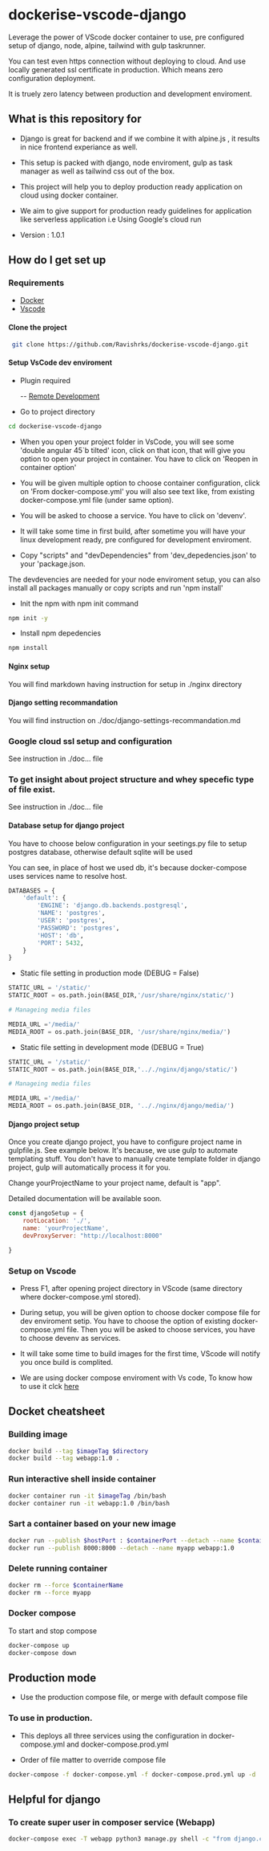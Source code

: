 # dockerise-vscode-django

Leverage the power of VScode docker container  to use, pre configured setup of django, node, alpine, tailwind with gulp taskrunner.

You can test even https connection without deploying to cloud. And use locally generated ssl certificate in production. Which means zero configuration deployment.

It is truely zero latency between production and development enviroment.

## What is this repository for

* Django is great for backend and if we combine it with alpine.js , it results in nice frontend experiance as well.

* This setup is packed with django, node enviroment, gulp as task manager as well as tailwind css out of the box.

* This project will help you to deploy production ready application on cloud using docker container.

* We aim to give support for production ready guidelines for application like serverless application i.e Using Google's cloud run

* Version : 1.0.1

## How do I get set up

### Requirements

* [Docker](https://www.docker.com/get-started)
* [Vscode](https://code.visualstudio.com)

#### Clone the project

```bash
 git clone https://github.com/Ravishrks/dockerise-vscode-django.git
```

#### Setup VsCode dev enviroment

* Plugin required
  
  -- [Remote Development](https://marketplace.visualstudio.com/items?itemName=ms-vscode-remote.vscode-remote-extensionpack)

* Go to project directory

```bash
cd dockerise-vscode-django
```

* When you open your project folder in VsCode, you will see some 'double angular 45`b tilted' icon, click on that icon, that will give you option to open your project in container. You have to click on 'Reopen in container option'

* You will be given multiple option to choose container configuration, click on 'From docker-compose.yml' you will also see text like, from existing docker-compose.yml file (under same option).

* You will be asked to choose a service. You have to click on 'devenv'.

* It will take some time in first build, after sometime you will have your linux development ready, pre configured for development enviroment.

* Copy "scripts" and "devDependencies" from 'dev_depedencies.json' to your 'package.json.

The devdevencies are needed for your node enviroment setup, you can also install all packages manually or copy scripts and run 'npm install'

* Init the npm with npm init command

```sh
npm init -y
```

* Install npm depedencies

```bash
npm install
```

#### Nginx setup

You will find markdown having instruction for setup in ./nginx directory

#### Django setting recommandation

You will find instruction on ./doc/django-settings-recommandation.md

### Google cloud ssl setup and configuration

See instruction in ./doc... file

### To get insight about project structure and whey specefic type of file exist.

See instruction in ./doc... file

#### Database setup for django project

You have to choose below configuration in your seetings.py file to setup postgres database, otherwise default sqlite will be used

You can see, in place of host we used db, it's because docker-compose uses services name to resolve host.

```python
DATABASES = {
    'default': {
        'ENGINE': 'django.db.backends.postgresql',
        'NAME': 'postgres',
        'USER': 'postgres',
        'PASSWORD': 'postgres',
        'HOST': 'db',
        'PORT': 5432,
    }
}
```

* Static file setting in production mode (DEBUG = False)

```python
STATIC_URL = '/static/'
STATIC_ROOT = os.path.join(BASE_DIR,'/usr/share/nginx/static/')

# Manageing media files

MEDIA_URL ='/media/'
MEDIA_ROOT = os.path.join(BASE_DIR, '/usr/share/nginx/media/')
```

* Static file setting in development mode (DEBUG = True)

```python
STATIC_URL = '/static/'
STATIC_ROOT = os.path.join(BASE_DIR,'.././nginx/django/static/')

# Manageing media files

MEDIA_URL ='/media/'
MEDIA_ROOT = os.path.join(BASE_DIR, '.././nginx/django/media/')
```


#### Django project setup

Once you create django project, you have to configure project name in gulpfile.js. See example below.
It's because, we use gulp to automate templating stuff. You don't have to manually create template folder in django project, gulp will automatically process it for you.

Change yourProjectName to your project name, default is "app".

Detailed documentation will be available soon.

```javascript
const djangoSetup = {
    rootLocation: './',
    name: 'yourProjectName',
    devProxyServer: "http://localhost:8000"

}
```

### Setup on Vscode

* Press F1, after opening project directory in VScode (same directory where docker-compose.yml stored).

* During setup, you will be given option to choose docker compose file for dev enviroment setip. You have to choose the option of existing docker-compose.yml file. Then you will be asked to choose services, you have to choose devenv as services.

* It will take some time to build images for the first time, VScode will notify you once build is complited.

* We are using docker compose enviroment with Vs code, To know how to use it clck [here](https://code.visualstudio.com/docs/remote/containers#_using-docker-compose)

## Docket cheatsheet

### Building image

```bash
docker build --tag $imageTag $directory
docker build --tag webapp:1.0 .
```

### Run interactive shell inside container

```bash
docker container run -it $imageTag /bin/bash
docker container run -it webapp:1.0 /bin/bash
```

### Sart a container based on your new image

```bash
docker run --publish $hostPort : $containerPort --detach --name $containerName $imageTag
docker run --publish 8000:8000 --detach --name myapp webapp:1.0
```

### Delete running container

```bash
docker rm --force $containerName
docker rm --force myapp
```

### Docker compose

To start and stop compose

```bash
docker-compose up
docker-compose down
```

## Production mode

* Use the production compose file, or merge with default compose file

### To use in production.

* This deploys all three services using the configuration in docker-compose.yml and docker-compose.prod.yml

* Order of file matter to override compose file

```bash
docker-compose -f docker-compose.yml -f docker-compose.prod.yml up -d
```

## Helpful for django

### To create super user in composer service (Webapp)

```bash
docker-compose exec -T webapp python3 manage.py shell -c "from django.contrib.auth.models import User; User.objects.create_superuser('admin', 'admin@example.com', 'adminpass')"
```
